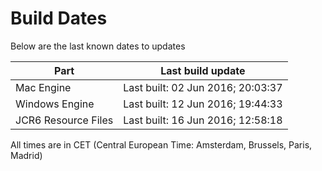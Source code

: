 # Build Dates

Below are the last known dates to updates

Part | Last build update
-----|-----
Mac Engine | Last built: 02 Jun 2016; 20:03:37
Windows Engine | Last built: 12 Jun 2016; 19:44:33
JCR6 Resource Files | Last built: 16 Jun 2016; 12:58:18
All times are in CET (Central European Time: Amsterdam, Brussels, Paris, Madrid)



